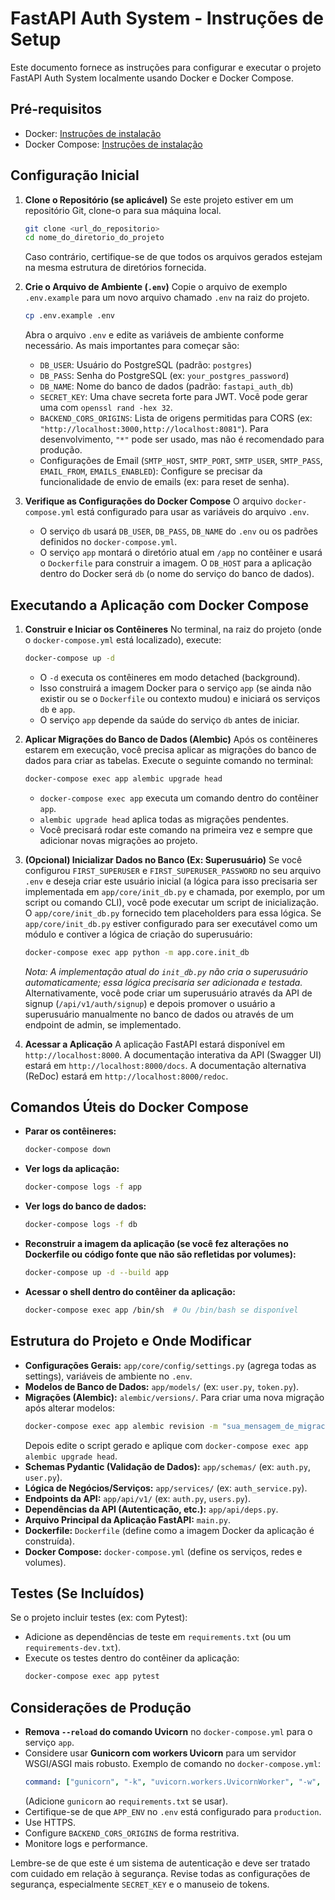 # FastAPI Auth System - Instruções de Setup

Este documento fornece as instruções para configurar e executar o projeto FastAPI Auth System localmente usando Docker e Docker Compose.

## Pré-requisitos

- Docker: [Instruções de instalação](https://docs.docker.com/get-docker/)
- Docker Compose: [Instruções de instalação](https://docs.docker.com/compose/install/)

## Configuração Inicial

1.  **Clone o Repositório (se aplicável)**
    Se este projeto estiver em um repositório Git, clone-o para sua máquina local.
    ```bash
    git clone <url_do_repositorio>
    cd nome_do_diretorio_do_projeto
    ```
    Caso contrário, certifique-se de que todos os arquivos gerados estejam na mesma estrutura de diretórios fornecida.

2.  **Crie o Arquivo de Ambiente (`.env`)**
    Copie o arquivo de exemplo `.env.example` para um novo arquivo chamado `.env` na raiz do projeto.
    ```bash
    cp .env.example .env
    ```
    Abra o arquivo `.env` e edite as variáveis de ambiente conforme necessário. As mais importantes para começar são:

    -   `DB_USER`: Usuário do PostgreSQL (padrão: `postgres`)
    -   `DB_PASS`: Senha do PostgreSQL (ex: `your_postgres_password`)
    -   `DB_NAME`: Nome do banco de dados (padrão: `fastapi_auth_db`)
    -   `SECRET_KEY`: Uma chave secreta forte para JWT. Você pode gerar uma com `openssl rand -hex 32`.
    -   `BACKEND_CORS_ORIGINS`: Lista de origens permitidas para CORS (ex: `"http://localhost:3000,http://localhost:8081"`). Para desenvolvimento, `"*"` pode ser usado, mas não é recomendado para produção.
    -   Configurações de Email (`SMTP_HOST`, `SMTP_PORT`, `SMTP_USER`, `SMTP_PASS`, `EMAIL_FROM`, `EMAILS_ENABLED`): Configure se precisar da funcionalidade de envio de emails (ex: para reset de senha).

3.  **Verifique as Configurações do Docker Compose**
    O arquivo `docker-compose.yml` está configurado para usar as variáveis do arquivo `.env`.
    -   O serviço `db` usará `DB_USER`, `DB_PASS`, `DB_NAME` do `.env` ou os padrões definidos no `docker-compose.yml`.
    -   O serviço `app` montará o diretório atual em `/app` no contêiner e usará o `Dockerfile` para construir a imagem. O `DB_HOST` para a aplicação dentro do Docker será `db` (o nome do serviço do banco de dados).

## Executando a Aplicação com Docker Compose

1.  **Construir e Iniciar os Contêineres**
    No terminal, na raiz do projeto (onde o `docker-compose.yml` está localizado), execute:
    ```bash
    docker-compose up -d
    ```
    -   O `-d` executa os contêineres em modo detached (background).
    -   Isso construirá a imagem Docker para o serviço `app` (se ainda não existir ou se o `Dockerfile` ou contexto mudou) e iniciará os serviços `db` e `app`.
    -   O serviço `app` depende da saúde do serviço `db` antes de iniciar.

2.  **Aplicar Migrações do Banco de Dados (Alembic)**
    Após os contêineres estarem em execução, você precisa aplicar as migrações do banco de dados para criar as tabelas.
    Execute o seguinte comando no terminal:
    ```bash
    docker-compose exec app alembic upgrade head
    ```
    -   `docker-compose exec app` executa um comando dentro do contêiner `app`.
    -   `alembic upgrade head` aplica todas as migrações pendentes.
    -   Você precisará rodar este comando na primeira vez e sempre que adicionar novas migrações ao projeto.

3.  **(Opcional) Inicializar Dados no Banco (Ex: Superusuário)**
    Se você configurou `FIRST_SUPERUSER` e `FIRST_SUPERUSER_PASSWORD` no seu arquivo `.env` e deseja criar este usuário inicial (a lógica para isso precisaria ser implementada em `app/core/init_db.py` e chamada, por exemplo, por um script ou comando CLI), você pode executar um script de inicialização. O `app/core/init_db.py` fornecido tem placeholders para essa lógica.
    Se `app/core/init_db.py` estiver configurado para ser executável como um módulo e contiver a lógica de criação do superusuário:
    ```bash
    docker-compose exec app python -m app.core.init_db
    ```
    *Nota: A implementação atual do `init_db.py` não cria o superusuário automaticamente; essa lógica precisaria ser adicionada e testada.* 
    Alternativamente, você pode criar um superusuário através da API de signup (`/api/v1/auth/signup`) e depois promover o usuário a superusuário manualmente no banco de dados ou através de um endpoint de admin, se implementado.

4.  **Acessar a Aplicação**
    A aplicação FastAPI estará disponível em `http://localhost:8000`.
    A documentação interativa da API (Swagger UI) estará em `http://localhost:8000/docs`.
    A documentação alternativa (ReDoc) estará em `http://localhost:8000/redoc`.

## Comandos Úteis do Docker Compose

-   **Parar os contêineres:**
    ```bash
    docker-compose down
    ```
-   **Ver logs da aplicação:**
    ```bash
    docker-compose logs -f app
    ```
-   **Ver logs do banco de dados:**
    ```bash
    docker-compose logs -f db
    ```
-   **Reconstruir a imagem da aplicação (se você fez alterações no Dockerfile ou código fonte que não são refletidas por volumes):**
    ```bash
    docker-compose up -d --build app
    ```
-   **Acessar o shell dentro do contêiner da aplicação:**
    ```bash
    docker-compose exec app /bin/sh  # Ou /bin/bash se disponível
    ```

## Estrutura do Projeto e Onde Modificar

-   **Configurações Gerais:** `app/core/config/settings.py` (agrega todas as settings), variáveis de ambiente no `.env`.
-   **Modelos de Banco de Dados:** `app/models/` (ex: `user.py`, `token.py`).
-   **Migrações (Alembic):** `alembic/versions/`. Para criar uma nova migração após alterar modelos:
    ```bash
    docker-compose exec app alembic revision -m "sua_mensagem_de_migracao" --autogenerate
    ```
    Depois edite o script gerado e aplique com `docker-compose exec app alembic upgrade head`.
-   **Schemas Pydantic (Validação de Dados):** `app/schemas/` (ex: `auth.py`, `user.py`).
-   **Lógica de Negócios/Serviços:** `app/services/` (ex: `auth_service.py`).
-   **Endpoints da API:** `app/api/v1/` (ex: `auth.py`, `users.py`).
-   **Dependências da API (Autenticação, etc.):** `app/api/deps.py`.
-   **Arquivo Principal da Aplicação FastAPI:** `main.py`.
-   **Dockerfile:** `Dockerfile` (define como a imagem Docker da aplicação é construída).
-   **Docker Compose:** `docker-compose.yml` (define os serviços, redes e volumes).

## Testes (Se Incluídos)

Se o projeto incluir testes (ex: com Pytest):
-   Adicione as dependências de teste em `requirements.txt` (ou um `requirements-dev.txt`).
-   Execute os testes dentro do contêiner da aplicação:
    ```bash
    docker-compose exec app pytest
    ```

## Considerações de Produção

-   **Remova `--reload` do comando Uvicorn** no `docker-compose.yml` para o serviço `app`.
-   Considere usar **Gunicorn com workers Uvicorn** para um servidor WSGI/ASGI mais robusto. Exemplo de comando no `docker-compose.yml`:
    ```yaml
    command: ["gunicorn", "-k", "uvicorn.workers.UvicornWorker", "-w", "4", "-b", "0.0.0.0:8000", "main:app"]
    ```
    (Adicione `gunicorn` ao `requirements.txt` se usar).
-   Certifique-se de que `APP_ENV` no `.env` está configurado para `production`.
-   Use HTTPS.
-   Configure `BACKEND_CORS_ORIGINS` de forma restritiva.
-   Monitore logs e performance.

Lembre-se de que este é um sistema de autenticação e deve ser tratado com cuidado em relação à segurança. Revise todas as configurações de segurança, especialmente `SECRET_KEY` e o manuseio de tokens.
